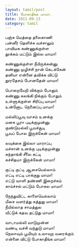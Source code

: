 ```yaml
---
layout: tamil/post
title: போகாதீங்க மாமா.
date: 2011-09-13
category: tamil
---
```


பஞ்சு மெத்தை தலைகாணி <br/>
பன்னீர் தெளிச்சு வச்சாலும் <br/>
பாவிமக கண்ணுக்குள்ள <br/>
தூக்கம் மட்டும் இல்ல மாமா!

கண்ணுக்குள்ள நீயிருக்கன்னு <br/>
கண்ணு முழிச்சி நான் கெடக்கேன் <br/>
தனியா என்னை தவிக்க விட்டு <br/>
தூரதேசம் போனதேன் மாமா!

பொறையேறி விக்கும் போதும் <br/>
கண்ணு கலங்கி நிக்கும் போதும் <br/>
உள்ளுக்குள்ள சிரிப்பு மாமா! <br/>
உன்னோட நெனைப்பு மாமா!

மல்லிப்பூவு வாசம் உனக்கு <br/>
மனசு பூரா புடிக்குமுன்னு <br/>
குண்டுமல்லி பூவச்சூடி <br/>
பூவப் போல இருக்கேன் மாமா!

லவுக்கை இல்லா மாராப்பு <br/>
மச்சான் உனக்கு புடிக்குமுன்னு <br/>
கந்தாங்கி சீலை கட்டி <br/>
கச்சிதமா இருக்கேன் மாமா!

குட்டி குட்டி ஆசையெல்லாம் <br/>
எட்டி எட்டி பாக்குது மாமா! <br/>
எட்டு வாளி தண்ணி இறைச்சும் <br/>
காய்ச்சல் மட்டும் போகல மாமா!

நேந்துவிட்ட காளையெல்லாம் <br/>
மீசை வளர்த்து சுத்துது மாமா! <br/>
நீயில்லாத சாமத்துல <br/>
வீட்டுக் கதவ தட்டுது மாமா!

வாடாமல்லி வாடுமுன்ன <br/>
வண்டி வச்சி வந்துடு மாமா! <br/>
நெலாவும் பூமியும் உலாவுற வரைக்கும் <br/>
என்னை விட்டு போகாதீங்க மாமா!
